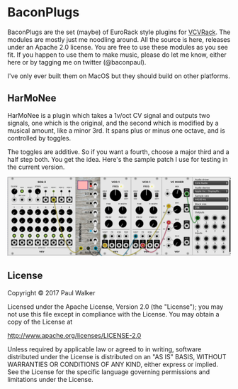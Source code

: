 # BaconPlugs

BaconPlugs are the set (maybe) of EuroRack style plugins for 
[VCVRack](http://www.vcvrack.com). The modules are mostly just me noodling around.
All the source is here, releases under an Apache 2.0 license. You are free to use
these modules as you see fit. If you happen to use them to make music, please
do let me know, either here or by tagging me on twitter (@baconpaul).

I've only ever built them on MacOS but they should build on other platforms.

## HarMoNee

HarMoNee is a plugin which takes a 1v/oct CV signal and outputs two signals,
one which is the original, and the second which is modified by a musical amount,
like a minor 3rd. It spans plus or minus one octave, and is controlled by toggles.

The toggles are additive. So if you want a fourth, choose a major third and a half step 
both. You get the idea. Here's the sample patch I use for testing in the current version.

![Example HarMoNee patch](doc/HarMoNee.png)

## License

Copyright © 2017  Paul Walker

Licensed under the Apache License, Version 2.0 (the "License");
you may not use this file except in compliance with the License.
You may obtain a copy of the License at

http://www.apache.org/licenses/LICENSE-2.0

Unless required by applicable law or agreed to in writing, software
distributed under the License is distributed on an "AS IS" BASIS,
WITHOUT WARRANTIES OR CONDITIONS OF ANY KIND, either express or implied.
See the License for the specific language governing permissions and
limitations under the License.


